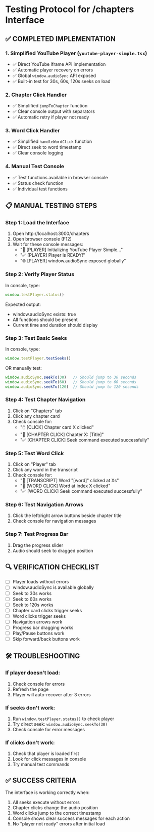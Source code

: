 # Testing Protocol for /chapters Interface

## ✅ COMPLETED IMPLEMENTATION

### 1. Simplified YouTube Player (`youtube-player-simple.tsx`)
- ✅ Direct YouTube iframe API implementation
- ✅ Automatic player recovery on errors
- ✅ Global `window.audioSync` API exposed
- ✅ Built-in test for 30s, 60s, 120s seeks on load

### 2. Chapter Click Handler
- ✅ Simplified `jumpToChapter` function
- ✅ Clear console output with separators
- ✅ Automatic retry if player not ready

### 3. Word Click Handler  
- ✅ Simplified `handleWordClick` function
- ✅ Direct seek to word timestamp
- ✅ Clear console logging

### 4. Manual Test Console
- ✅ Test functions available in browser console
- ✅ Status check function
- ✅ Individual test functions

## 📋 MANUAL TESTING STEPS

### Step 1: Load the Interface
1. Open http://localhost:3000/chapters
2. Open browser console (F12)
3. Wait for these console messages:
   - "🎵 [PLAYER] Initializing YouTube Player Simple..."
   - "✅ [PLAYER] Player is READY!"
   - "🌐 [PLAYER] window.audioSync exposed globally"

### Step 2: Verify Player Status
In console, type:
```javascript
window.testPlayer.status()
```

Expected output:
- window.audioSync exists: true
- All functions should be present
- Current time and duration should display

### Step 3: Test Basic Seeks
In console, type:
```javascript
window.testPlayer.testSeeks()
```

OR manually test:
```javascript
window.audioSync.seekTo(30)   // Should jump to 30 seconds
window.audioSync.seekTo(60)   // Should jump to 60 seconds  
window.audioSync.seekTo(120)  // Should jump to 120 seconds
```

### Step 4: Test Chapter Navigation
1. Click on "Chapters" tab
2. Click any chapter card
3. Check console for:
   - "🖱️ [CLICK] Chapter card X clicked"
   - "📖 [CHAPTER CLICK] Chapter X: [Title]"
   - "✅ [CHAPTER CLICK] Seek command executed successfully"

### Step 5: Test Word Click
1. Click on "Player" tab
2. Click any word in the transcript
3. Check console for:
   - "📝 [TRANSCRIPT] Word "[word]" clicked at Xs"
   - "📝 [WORD CLICK] Word at index X clicked"
   - "✅ [WORD CLICK] Seek command executed successfully"

### Step 6: Test Navigation Arrows
1. Click the left/right arrow buttons beside chapter title
2. Check console for navigation messages

### Step 7: Test Progress Bar
1. Drag the progress slider
2. Audio should seek to dragged position

## 🔍 VERIFICATION CHECKLIST

- [ ] Player loads without errors
- [ ] window.audioSync is available globally
- [ ] Seek to 30s works
- [ ] Seek to 60s works  
- [ ] Seek to 120s works
- [ ] Chapter card clicks trigger seeks
- [ ] Word clicks trigger seeks
- [ ] Navigation arrows work
- [ ] Progress bar dragging works
- [ ] Play/Pause buttons work
- [ ] Skip forward/back buttons work

## 🛠️ TROUBLESHOOTING

### If player doesn't load:
1. Check console for errors
2. Refresh the page
3. Player will auto-recover after 3 errors

### If seeks don't work:
1. Run `window.testPlayer.status()` to check player
2. Try direct seek: `window.audioSync.seekTo(30)`
3. Check console for error messages

### If clicks don't work:
1. Check that player is loaded first
2. Look for click messages in console
3. Try manual test commands

## ✅ SUCCESS CRITERIA

The interface is working correctly when:
1. All seeks execute without errors
2. Chapter clicks change the audio position
3. Word clicks jump to the correct timestamp
4. Console shows clear success messages for each action
5. No "player not ready" errors after initial load